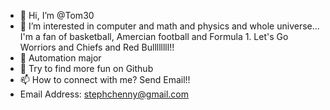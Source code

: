 - 👋 Hi, I’m @Tom30
- 👀 I’m interested in computer and math and physics and whole universe...   I'm a fan of basketball, Amercian football and Formula 1. Let's Go Worriors and Chiefs and Red Bullllllll!!
- 🌱 Automation major
- 💞️ Try to find more fun on Github
- 📫 How to connect with me?  Send Email!!
- Email Address: stephchenny@gmail.com

